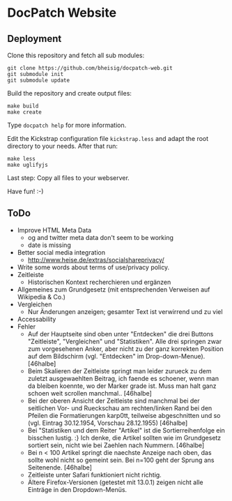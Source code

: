 #   DocPatch Website


##  Deployment

Clone this repository and fetch all sub modules:

    git clone https://github.com/bheisig/docpatch-web.git
    git submodule init
    git submodule update

Build the repository and create output files:

    make build
    make create

Type `docpatch help` for more information.

Edit the Kickstrap configuration file `kickstrap.less` and adapt the root directory to your needs. After that run:

    make less
    make uglifyjs

Last step: Copy all files to your webserver.

Have fun! :-)


##  ToDo

*   Improve HTML Meta Data
    *   og and twitter meta data don't seem to be working
    *   date is missing
*   Better social media integration
    *   http://www.heise.de/extras/socialshareprivacy/
*   Write some words about terms of use/privacy policy.
*   Zeitleiste
    *   Historischen Kontext recherchieren und ergänzen
*   Allgemeines zum Grundgesetz (mit entsprechenden Verweisen auf Wikipedia & Co.)
*   Vergleichen
    *   Nur Änderungen anzeigen; gesamter Text ist verwirrend und zu viel
*   Accessability
*   Fehler
    *   Auf der Hauptseite sind oben unter "Entdecken" die drei Buttons "Zeitleiste", "Vergleichen" und "Statistiken". Alle drei springen zwar zum vorgesehenen Anker, aber nicht zu der ganz korrekten Position auf dem Bildschirm (vgl. "Entdecken" im Drop-down-Menue). [46halbe]
    *   Beim Skalieren der Zeitleiste springt man leider zurueck zu dem zuletzt ausgewaehlten Beitrag, ich faende es schoener, wenn man da bleiben koennte, wo der Marker grade ist. Muss man halt ganz schoen weit scrollen manchmal.. [46halbe]
    *   Bei der oberen Ansicht der Zeitleiste sind manchmal bei der seitlichen Vor- und Rueckschau am rechten/linken Rand bei den Pfeilen die Formatierungen karp0tt, teilweise abgeschnitten und so (vgl. Eintrag 30.12.1954, Vorschau 28.12.1955) [46halbe]
    *   Bei "Statistiken und dem Reiter "Artikel" ist die Sortierreihenfolge ein bisschen lustig. :} Ich denke, die Artikel sollten wie im Grundgesetz sortiert sein, nicht wie bei Zaehlen nach Nummern. [46halbe]
    *   Bei n < 100 Artikel springt die naechste Anzeige nach oben, das sollte wohl nicht so gemeint sein. Bei n=100 geht der Sprung ans Seitenende. [46halbe]
    *   Zeitleiste unter Safari funktioniert nicht richtig.
    *   Ältere Firefox-Versionen (getestet mit 13.0.1) zeigen nicht alle Einträge in den Dropdown-Menüs.
